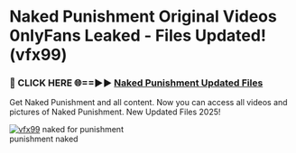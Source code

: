 # Naked Punishment Original Videos 0nlyFans Leaked - Files Updated! (vfx99)

<h3>🔴 CLICK HERE 🌐==►► <a href="https://tinyurl.com/yckcrads" rel="nofollow">Naked Punishment Updated Files</a></h3>

Get Naked Punishment and all content. Now you can access all videos and pictures of Naked Punishment. New Updated Files 2025!

[![vfx99](https://i.imgur.com/hpKpOFt.gif)](https://tinyurl.com/yckcrads)
naked for punishment<br>
punishment naked